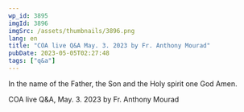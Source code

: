 ```yaml
---
wp_id: 3895
imgId: 3896
imgSrc: /assets/thumbnails/3896.png
lang: en
title: "COA live Q&A May. 3. 2023 by Fr. Anthony Mourad"
pubDate: 2023-05-05T02:27:48
tags: ["q&a"]
---
```


<!-- page: 6 -->

<p>In the name of the Father, the Son and the Holy spirit one God Amen.</p>
<p>COA live Q&amp;A, May. 3. 2023 by Fr. Anthony Mourad</p>
